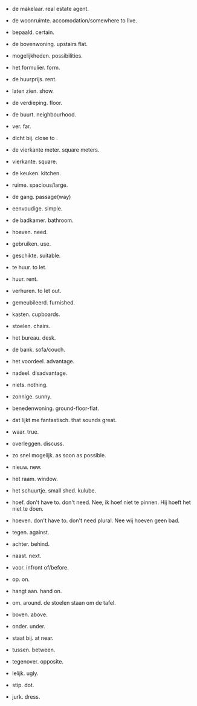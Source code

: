 - de makelaar. real estate agent.
- de woonruimte. accomodation/somewhere to live.
- bepaald. certain.
- de bovenwoning. upstairs flat.
- mogelijkheden. possibilities.
- het formulier. form.
- de huurprijs. rent.
- laten zien. show.
- de verdieping. floor.
- de buurt. neighbourhood.
- ver. far.
- dicht bij. close to .
- de vierkante meter. square meters.
- vierkante. square.
- de keuken. kitchen.
- ruime. spacious/large.
- de gang. passage(way)
- eenvoudige. simple.
- de badkamer. bathroom.
- hoeven. need.
- gebruiken. use.
- geschikte. suitable.
- te huur. to let.
- huur. rent.
- verhuren. to let out.
- gemeubileerd. furnished.
- kasten. cupboards.
- stoelen. chairs.
- het bureau. desk.
- de bank. sofa/couch.
- het voordeel. advantage.
- nadeel. disadvantage.
- niets. nothing.
- zonnige. sunny.
- benedenwoning. ground-floor-flat.
- dat lijkt me fantastisch. that sounds great.
- waar. true.
- overleggen. discuss.
- zo snel mogelijk. as soon as possible.
- nieuw. new.
- het raam. window.
- het schuurtje. small shed. kulube.


- hoef. don't have to. don't need. Nee, ik hoef niet te pinnen. Hij hoeft het niet te doen.
- hoeven. don't have to. don't need plural. Nee wij hoeven geen bad.


- tegen. against.
- achter. behind.
- naast. next.
- voor. infront of/before.
- op. on.
- hangt aan. hand on.
- om. around. de stoelen staan om de tafel.
- boven. above.
- onder. under.
- staat bij. at near.
- tussen. between.
- tegenover. opposite.


- lelijk. ugly.
- stip. dot.
- jurk. dress.
